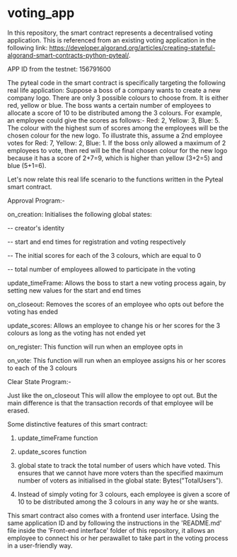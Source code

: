 # voting_app

In this repository, the smart contract represents a decentralised voting application. This is referenced from an existing voting application in the following link: https://developer.algorand.org/articles/creating-stateful-algorand-smart-contracts-python-pyteal/.



APP ID from the testnet: 156791600



The pyteal code in the smart contract is specifically targeting the following real life application: Suppose a boss of a company wants to create a new company logo. There are only 3 possible colours to choose from. It is either red, yellow or blue. The boss wants a certain number of employees to allocate a score of 10 to be distributed among the 3 colours. For example, an employee could give the scores as follows:- Red: 2, Yellow: 3, Blue: 5. The colour with the highest sum of scores among the employees will be the chosen colour for the new logo. To illustrate this, assume a 2nd employee votes for Red: 7, Yellow: 2, Blue: 1. If the boss only allowed a maximum of 2 employees to vote, then red will be the final chosen colour for the new logo because it has a score of 2+7=9, which is higher than yellow (3+2=5) and blue (5+1=6).



Let's now relate this real life scenario to the functions written in the Pyteal smart contract. 



Approval Program:-



 on_creation: Initialises the following global states:

 -- creator's identity

 -- start and end times for registration and voting respectively

 -- The initial scores for each of the 3 colours, which are equal to 0

 -- total number of employees allowed to participate in the voting



 update_timeFrame: Allows the boss to start a new voting process again, by setting new values for the start and end times



 on_closeout: Removes the scores of an employee who opts out before the voting has ended



 update_scores: Allows an employee to change his or her scores for the 3 colours as long as the voting has not ended yet



 on_register: This function will run when an employee opts in



 on_vote: This function will run when an employee assigns his or her scores to each of the 3 colours



Clear State Program:-

  Just like the on_closeout This will allow the employee to opt out. But the main difference is that the transaction records of that employee will be erased.



Some distinctive features of this smart contract:

 1) update_timeFrame function 

 2) update_scores function

 3) global state to track the total number of users which have voted. This ensures that we cannot have more voters than the specified maximum number of voters as initialised in the global state: Bytes("TotalUsers").

 4) Instead of simply voting for 3 colours, each employee is given a score of 10 to be distributed among the 3 colours in any way he or she wants.

 

 This smart contract also comes with a frontend user interface. Using the same application ID and by following the instructions in the 'README.md' file inside the 'Front-end interface' folder of this repository, it allows an employee to connect his or her perawallet to take part in the voting process in a user-friendly way.